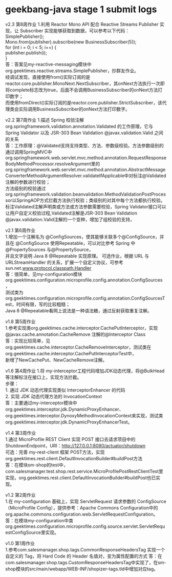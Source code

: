 # geekbang-java stage 1 submit logs
v2.3 第8周作业
1.利用 Reactor Mono API 配合 Reactive Streams Publisher 实现，让 Subscriber 实现能够获取到数据，可以参考以下代码：  
    SimplePublisher();  
    Mono.from(publisher).subscribe(new BusinessSubscriber(5));  
    for (int i = 0; i < 5; i++) {  
      publisher.publish(i);  
    }  
  答：答案见my-reactive-messaging模块中org.geektimes.reactive.streams.SimplePublisher，抄群友作业。  
  经调试发现，直接使用from()实际订阅的是reactor.core.publisher.MonoNext.NextSubscriber，其onNext方法执行一次即将complete标志改为true，后面不会调用BusinessSubscriber的onNext方法打印数字；  
  而使用fromDirect()实际订阅的是reactor.core.publisher.StrictSubscriber，该代理类会实际调用BusinessSubscriber的onNext方法打印数字。


v2.2 第7周作业
1.描述 Spring 校验注解org.springframework.validation.annotation.Validated 的⼯作原理，它与 Spring Validator 以及 JSR-303 Bean Validation @javax.validation.Valid 之间的关系    
  答：工作原理：@Validated支持支持类型、方法、参数级校验。方法参数级别的通过调用SpringMVC中org.springframework.web.servlet.mvc.method.annotation.RequestResponseBodyMethodProcessor.resolveArgument里的  
     org.springframework.web.servlet.mvc.method.annotation.AbstractMessageConverterMethodArgumentResolver.validateIfApplicable中对标注@Validated注解的参数进行校验；  
     方法级别的校验通过org.springframework.validation.beanvalidation.MethodValidationPostProcessor以SpringAOP方式拦截方法执行校验；类级别的对其中每个方法都执行校验。  
     标注Validated注解声明类或方法或方法参数需要校验，Spring Validator接口可以让用户自定义校验过程,Validated注解是JSR-303 Bean Validation @javax.validation.Valid注解的一个变种，增加了组校验的支持，  

v2.1 第6周作业  
1.增加一个注解名为 @ConfigSources，使其能够关联多个@ConfigSource，并且在 @ConfigSource 使用Repeatable，可以对比参考 Spring 中 @PropertySources 与@PropertySource，  
  并且文字说明 Java 8 @Repeatable 实现原理。
  可选作业，根据 URL 与 URLStreamHandler 的关系，扩展一个自定义协议，可参考sun.net.www.protocol.classpath.Handler  
答：很简单，见my-configuration模块org.geektimes.configuration.microprofile.config.annotation.ConfigSources，  
   测试类为org.geektimes.configuration.microprofile.config.annotation.ConfigSourcesTest，时间有限，写的比较粗糙；  
   Java 8 @Repeatable看网上说法是一种语法糖，通过反射获取重复注解。

v1.8 第5周作业  
1.参考实现类org.geektimes.cache.interceptor.CachePutInterceptor，实现 @javax.cache.annotation.CacheRemove 注解的@Interceptor Class  
  答：实现比较简单，见org.geektimes.cache.interceptor.CacheRemoveInterceptor，测试类在org.geektimes.cache.interceptor.CachePutInterceptorTest中，  
    新增了NewCachePut、NewCacheRemove注解。

v1.6 第4周作业
1.将 my-interceptor工程代码增加JDK动态代理，将@BulkHead 等注解标注在接口上，实现方法拦截。  
  步骤：  
     1. 通过 JDK 动态代理实现类似 InterceptorEnhancer 的代码  
     2. 实现 JDK 动态代理方法的 InvocationContext  
  答：主要通过my-interceptor模块中org.geektimes.interceptor.jdk.DynamicProxyEnhancer、  
     org.geektimes.interceptor.DynoxyMethodInvocationContext来实现，测试类org.geektimes.interceptor.jdk.DynamicProxyEnhancerTest。

v1.4 第3周作业  
1.通过 MicroProfile REST Client 实现 POST 接口去请求项目中的 ShutdownEndpoint，URI：http://127.0.0.1:8080/actuator/shutdown  
  可选：完善 my-rest-client 框架 POST方法，实现org.geektimes.rest.client.DefaultInvocationBuilder#buildPost方法  
 答：在模块sm-shop的test中，com.salesmanager.test.shop.rest.service.MicroProfilePostRestClientTest里实现，org.geektimes.rest.client.DefaultInvocationBuilder#buildPost也已实现。  

v1.2 第2周作业  
1.在 my-configuration 基础上，实现 ServletRequest 请求参数的 ConfigSource（MicroProfile Config），提供参考：Apache Commons Configuration中的org.apache.commons.configuration.web.ServletRequestConfiguration。  
答：在模块my-configuration中类org.geektimes.configuration.microprofile.config.source.servlet.ServletRequestConfigSource里实现。

v1.0 第1周作业  
1.参考com.salesmanager.shop.tags.CommonResponseHeadersTag 实现一个自定义的 Tag，将 Hard Code 的 Header 名值对，变为属性配置的方式
答：在com.salesmanager.shop.tags.CustomResponseHeadersTag中实现了，在sm-shop模块的src/main/webapp/WEB-INF/shopizer-tags.tld中增加对应tag。

